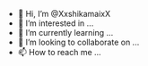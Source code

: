 - 👋 Hi, I’m @XxshikamaixX
- 👀 I’m interested in ...
- 🌱 I’m currently learning ...
- 💞️ I’m looking to collaborate on ...
- 📫 How to reach me ...

<!---
XxshikamaixX/XxshikamaixX is a ✨ special ✨ repository because its `README.md` (this file) appears on your GitHub profile.
You can click the Preview link to take a look at your changes.
--->
